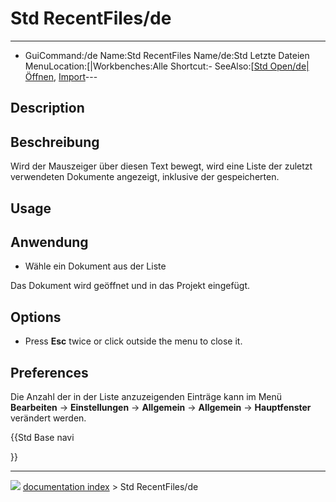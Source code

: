 # Std RecentFiles/de
---
- GuiCommand:/de   Name:Std RecentFiles   Name/de:Std Letzte Dateien   MenuLocation:[|Workbenches:Alle   Shortcut:-   SeeAlso:[[Std Open/de|Öffnen](Std_File_Menu/de___Datei]]_→_Letzte_Dateien_.md), [Import](Std_Import/de.md)---


</div>

## Description


<div class="mw-translate-fuzzy">

## Beschreibung

Wird der Mauszeiger über diesen Text bewegt, wird eine Liste der zuletzt verwendeten Dokumente angezeigt, inklusive der gespeicherten.


</div>

## Usage


<div class="mw-translate-fuzzy">

## Anwendung

-   Wähle ein Dokument aus der Liste

Das Dokument wird geöffnet und in das Projekt eingefügt.


</div>

## Options

-   Press **Esc** twice or click outside the menu to close it.

## Preferences


<div class="mw-translate-fuzzy">

Die Anzahl der in der Liste anzuzeigenden Einträge kann im Menü **Bearbeiten** → **Einstellungen** → **Allgemein** → **Allgemein** → **Hauptfenster** verändert werden.


</div>





{{Std Base navi

}}



---
![](images/Right_arrow.png) [documentation index](../README.md) > Std RecentFiles/de
